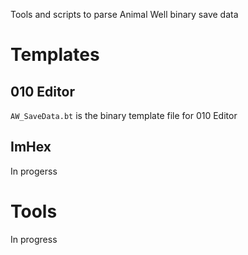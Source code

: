 Tools and scripts to parse Animal Well binary save  data

# Templates

## 010 Editor
`AW_SaveData.bt` is the binary template file for 010 Editor

## ImHex
In progerss


# Tools
In progress
